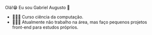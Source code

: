 Olá!😁 Eu sou Gabriel Augusto 👋

- 👨🏽‍💻 Curso ciência da computação.
- 👨🏽‍🚀 Atualmente não trabalho na área, mas faço pequenos projetos front-end para estudos próprios.
